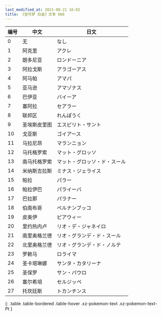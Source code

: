 ```yaml
---
last_modified_at: 2021-08-21 16:02
title: 《宝可梦 白金》文本 666
---
```

| 编号 | 中文 | 日文 |
| ---- | ---- | ---- |
| 0 | 无 | なし |
| 1 | 阿克里 | アクレ |
| 2 | 朗多尼亚 | ロンドーニア |
| 3 | 阿拉戈斯 | アラゴーアス |
| 4 | 阿马帕 | アマパ |
| 5 | 亚马逊 | アマゾナス |
| 6 | 巴伊亚 | バイーア |
| 7 | 塞阿拉 | セアラー |
| 8 | 联邦区 | れんぽうく |
| 9 | 圣埃斯皮里图 | エスピリト・サント |
| 10 | 戈亚斯 | ゴイアース |
| 11 | 马拉尼昂 | マランニョン |
| 12 | 马托格罗索 | マット・グロッソ |
| 13 | 南马托格罗索 | マット・グロッソ・ド・スール |
| 14 | 米纳斯吉拉斯 | ミナス・ジェライス |
| 15 | 帕拉 | パラー |
| 16 | 帕拉伊巴 | パライーバ |
| 17 | 巴拉那 | パラナー |
| 18 | 伯南布哥 | ペルナンブッコ |
| 19 | 皮奥伊 | ピアウィー |
| 20 | 里约热内卢 | リオ・デ・ジャネイロ |
| 21 | 南里奥格兰德 | リオ・グランデ・ド・スール |
| 22 | 北里奥格兰德 | リオ・グランデ・ド・ノルテ |
| 23 | 罗赖马 | ロライマ |
| 24 | 圣卡塔琳娜 | サンタ・カタリーナ |
| 25 | 圣保罗 | サン・パウロ |
| 26 | 塞尔希培 | セルジッペ |
| 27 | 托坎廷斯 | トカンチンス |
{: .table .table-bordered .table-hover .xz-pokemon-text .xz-pokemon-text-Pt }